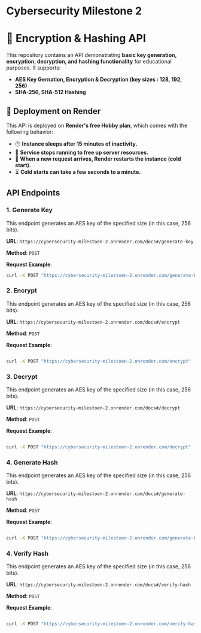 # Cybersecurity Milestone 2

# 🔐 Encryption & Hashing API  

This repository contains an API demonstrating **basic key generation, encryption, decryption, and hashing functionality** for educational purposes. It supports:  

- **AES Key Gernation, Encryption & Decryption (key sizes : 128, 192, 256)**  
- **SHA-256, SHA-512 Hashing**  

## 🚀 Deployment on Render  

This API is deployed on **Render's free Hobby plan**, which comes with the following behavior:  

- 🕒 **Instance sleeps after 15 minutes of inactivity.**  
- 🚦 **Service stops running to free up server resources.**  
- 🔄 **When a new request arrives, Render restarts the instance (cold start).**  
- ⏳ **Cold starts can take a few seconds to a minute.**  


## API Endpoints

### 1. **Generate Key**

This endpoint generates an AES key of the specified size (in this case, 256 bits).

**URL**: `https://cybersecurity-milestoen-2.onrender.com/docs#/generate-key`

**Method**: `POST`

**Request Example**:
```bash
curl -X POST "https://cybersecurity-milestoen-2.onrender.com/generate-key" -H "Content-Type: application/json" -d "{\"key_type\":\"AES\", \"key_size\":256}"
```

### 2. **Encrypt**

This endpoint generates an AES key of the specified size (in this case, 256 bits).

**URL**: `https://cybersecurity-milestoen-2.onrender.com/docs#/encrypt`

**Method**: `POST`

**Request Example**:
```bash

curl -X POST "https://cybersecurity-milestoen-2.onrender.com/encrypt" -H "Content-Type: application/json" -d "{ \"key_id\": \"b765d355-aca4-4710-9118-1a061f2eb5be\", \"plaintext\": \"message-to-encrypt\", \"algorithm\": \"AES\" }"
```

### 3. **Decrypt**

This endpoint generates an AES key of the specified size (in this case, 256 bits).

**URL**: `https://cybersecurity-milestoen-2.onrender.com/docs#/decrypt`

**Method**: `POST`

**Request Example**:
```bash

curl -X POST "https://cybersecurity-milestoen-2.onrender.com/decrypt" -H "Content-Type: application/json" -d "{\"key_id\": \"b765d355-aca4-4710-9118-1a061f2eb5be\", \"ciphertext\": \"dScA5/f0QWWXlC1YqfAcfHVfjHI5WvLjk96sGuJu2BErhyptj0hEFRLz/pnG1LVV\", \"algorithm\": \"AES\"}"
```

### 4. **Generate Hash**

This endpoint generates an AES key of the specified size (in this case, 256 bits).

**URL**: `https://cybersecurity-milestoen-2.onrender.com/docs#/generate-hash`

**Method**: `POST`

**Request Example**:
```bash

curl -X POST "https://cybersecurity-milestoen-2.onrender.com/generate-hash" -H "Content-Type: application/json" -d "{\"data\":\"message_to_hash\", \"algorithm\":\"SHA-256\"}"
```

### 4. **Verify Hash**

This endpoint generates an AES key of the specified size (in this case, 256 bits).

**URL**: `https://cybersecurity-milestoen-2.onrender.com/docs#/verify-hash`

**Method**: `POST`

**Request Example**:
```bash

curl -X POST "https://cybersecurity-milestoen-2.onrender.com/verify-hash" -H "Content-Type: application/json" -d "{\"data\":\"message_to_hash\", \"hash_value\":\"E4Ug7KAGSuMTazmcDxD/GZ5mBoLPqFvJ/ULuD/ioPpE=\",\"algorithm\":\"SHA-256\"}"
```



